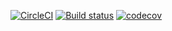 [![CircleCI](https://circleci.com/gh/Frederick-S/NinetyNineProblems/tree/master.svg?style=shield)](https://circleci.com/gh/Frederick-S/NinetyNineProblems/tree/master) [![Build status](https://ci.appveyor.com/api/projects/status/ab6qpk9qt3629p2v/branch/master?svg=true)](https://ci.appveyor.com/project/Frederick-S/ninetynineproblems/branch/master) [![codecov](https://codecov.io/gh/Frederick-S/NinetyNineProblems/branch/master/graph/badge.svg)](https://codecov.io/gh/Frederick-S/NinetyNineProblems)
